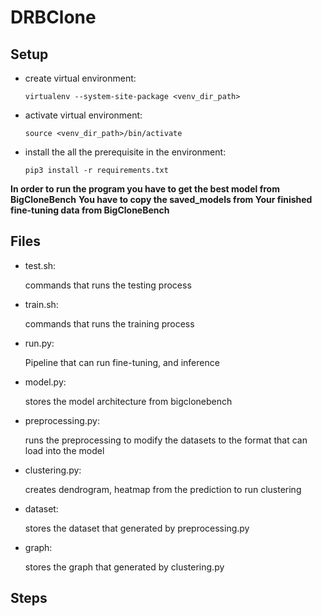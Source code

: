 # DRBClone


## Setup 

- create virtual environment: 

  `virtualenv --system-site-package <venv_dir_path>` 

- activate virtual environment: 

  `source <venv_dir_path>/bin/activate` 

- install the all the prerequisite in the environment: 

  `pip3 install -r requirements.txt`


**In order to run the program you have to get the best model from BigCloneBench**
**You have to copy the saved_models from Your finished fine-tuning data from BigCloneBench**

## Files

- test.sh: 
  
  commands that runs the testing process

- train.sh: 

  commands that runs the training process

- run.py: 

   Pipeline that can run fine-tuning, and inference 
   
- model.py: 

  stores the model architecture from bigclonebench 
  
- preprocessing.py: 
  
  runs the preprocessing to modify the datasets to the format that can load into the model 

- clustering.py: 

  creates dendrogram, heatmap from the prediction to run clustering 
  
- dataset: 
  
  stores the dataset that generated by preprocessing.py 
  
- graph: 
  
  stores the graph that generated by clustering.py 

## Steps



